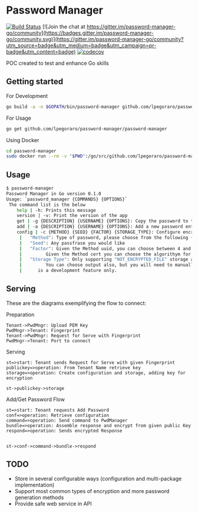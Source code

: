 # Password Manager

[![Build Status](https://travis-ci.com/lpegoraro/password-manager.svg?branch=master)](https://travis-ci.com/lpegoraro/password-manager)
[![Join the chat at https://gitter.im/password-manager-go/community](https://badges.gitter.im/password-manager-go/community.svg)](https://gitter.im/password-manager-go/community?utm_source=badge&utm_medium=badge&utm_campaign=pr-badge&utm_content=badge)
[![codecov](https://codecov.io/gh/lpegoraro/password-manager/branch/master/graph/badge.svg)](https://codecov.io/gh/lpegoraro/password-manager)

POC created to test and enhance Go skills

## Getting started

For Development

```bash
go build -a -o $GOPATH/bin/password-manager github.com/lpegoraro/password-manager/password-manager
```

For Usage

```bash
go get github.com/lpegoraro/password-manager/password-manager
```

Using Docker

```bash
cd password-manager
sudo docker run --rm -v "$PWD":/go/src/github.com/lpegoraro/password-manager -w /go/src/github.com/lpegoraro/password-manager golang:latest  go build -a -o $GOPATH/bin/password-manager ./password-manager/ && sudo docker build -t lpegoraro/password-manager:latest .
```

## Usage

```bash
$ password-manager
Password Manager in Go version 0.1.0
Usage: `password_manager {COMMANDS} {OPTIONS}`
 The command list is the below
	help | -h: Prints this message
	version | -v: Print the version of the app
	get | -g {DESCRIPTION} {USERNAME} {OPTIONS}: Copy the password to the clipboard, for more information use `password_manager get help
	add | -a {DESCRIPTION} {USERNAME} {OPTIONS}: Add a new password entry, for more information use `password_manager add help
	config | -c {METHOD} {SEED} {FACTOR} {STORAGE_TYPE}: Configure encryption or password generation method
	 | 	 "Method": Type of password, please choose from the following {uuid | cert | custom }
	 | 	 "Seed": Any passfrase you would like
	 | 	 "Factor": Given the Method uuid, you can choose between 4 and 5
	 | 	 	   Given the Method cert you can choose the algorithym for the password creation
	 | 	 "Storage Type": Only supporting "NOT_ENCRYPTED_FILE" storage at the moment, you can choose
	 | 	 	   You can choose output also, but you will need to manually configure in the settings since this
	 | 	 	is a development feature only.
```



## Serving

These are the diagrams exemplifying the flow to connect:

Preparation
```sequence
Tenant->PwdMngr: Upload PEM Key
PwdMngr->Tenant: Fingerprint
Tenant->PwdMngr: Request for Serve with Fingerprint
PwdMngr->Tenant: Port to connect
```

Serving
```flow
st=>start: Tenant sends Request for Serve with given Fingerprint
publickey=>operation: From Tenant Name retrieve key
storage=>operation: Create configuration and storage, adding key for encryption

st->publickey->storage
```

Add/Get Password Flow

```flow
st=>start: Tenant requests Add Password
conf=>operation: Retrieve configuration
command=>operation: Send command to PwdManager
bundle=>operation: Assemble response and encrypt from given public Key
respond=>operation: Sends encrypted Response


st->conf->command->bundle->respond
```





## TODO

- Store in several configurable ways (configuration and multi-package
  implementation)
- Support most common types of encryption and more password generation methods
- Provide safe web service in API
